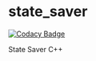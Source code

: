 # state_saver

[![Codacy Badge](https://api.codacy.com/project/badge/Grade/6eb8b237b3f140b8a43d61c579cc1408)](https://app.codacy.com/app/Neargye/state_saver?utm_source=github.com&utm_medium=referral&utm_content=Neargye/state_saver&utm_campaign=badger)

State Saver C++
